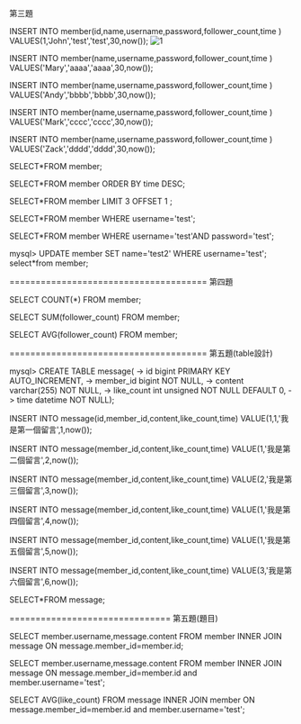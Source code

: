 第三題

INSERT INTO member(id,name,username,password,follower_count,time ) VALUES(1,'John','test','test',30,now());
![1](https://user-images.githubusercontent.com/112928118/196859186-8ff73470-0b52-46d5-9a0a-35d0561442c9.png)

INSERT INTO member(name,username,password,follower_count,time ) VALUES('Mary','aaaa','aaaa',30,now());

INSERT INTO member(name,username,password,follower_count,time ) VALUES('Andy','bbbb','bbbb',30,now());

INSERT INTO member(name,username,password,follower_count,time ) VALUES('Mark','cccc','cccc',30,now());

INSERT INTO member(name,username,password,follower_count,time ) VALUES('Zack','dddd','dddd',30,now());

SELECT*FROM member;

SELECT*FROM member ORDER BY time DESC;

SELECT*FROM member LIMIT 3 OFFSET 1 ;

SELECT*FROM member WHERE username='test';

SELECT*FROM member WHERE username='test'AND password='test';

mysql> UPDATE member SET name='test2' WHERE username='test';
select*from member;



======================================
第四題

SELECT COUNT(*) FROM member;

SELECT SUM(follower_count) FROM member;

SELECT AVG(follower_count) FROM member;

======================================
第五題(table設計)

mysql> CREATE TABLE message(
    -> id bigint PRIMARY KEY AUTO_INCREMENT,
    -> member_id bigint NOT NULL,
    -> content varchar(255) NOT NULL,
    -> like_count int unsigned NOT NULL DEFAULT 0,
    -> time datetime NOT NULL);

INSERT INTO message(id,member_id,content,like_count,time) VALUE(1,1,'我是第一個留言',1,now());

INSERT INTO message(member_id,content,like_count,time) VALUE(1,'我是第二個留言',2,now());

INSERT INTO message(member_id,content,like_count,time) VALUE(2,'我是第三個留言',3,now());

INSERT INTO message(member_id,content,like_count,time) VALUE(1,'我是第四個留言',4,now());

INSERT INTO message(member_id,content,like_count,time) VALUE(1,'我是第五個留言',5,now());

INSERT INTO message(member_id,content,like_count,time) VALUE(3,'我是第六個留言',6,now());

SELECT*FROM message;

===============================
第五題(題目)

SELECT member.username,message.content FROM member INNER JOIN message ON message.member_id=member.id;

SELECT member.username,message.content FROM member INNER JOIN message ON message.member_id=member.id and member.username='test';

SELECT AVG(like_count) FROM message INNER JOIN member ON  message.member_id=member.id and member.username='test';




